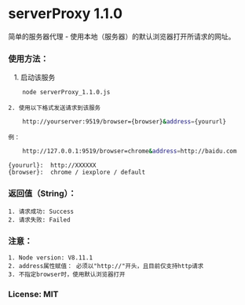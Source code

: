 # serverProxy 1.1.0
简单的服务器代理 - 使用本地（服务器）的默认浏览器打开所请求的网址。

### 使用方法：
    1. 启动该服务
```sh
    node serverProxy_1.1.0.js
```
  
    2. 使用以下格式发送请求到该服务
```sh
    http://yourserver:9519/browser={browser}&address={yoururl}
```
    例：
```sh
    http://127.0.0.1:9519/browser=chrome&address=http://baidu.com
```
    {yoururl}:  http://XXXXXX
    {browser}:  chrome / iexplore / default

### 返回值（String）：
    1. 请求成功: Success
    2. 请求失败: Failed

### 注意：
    1. Node version: V8.11.1
    2. address属性赋值： 必须以"http://"开头，且目前仅支持http请求
    3. 不指定browser时，使用默认浏览器打开

### License: MIT
